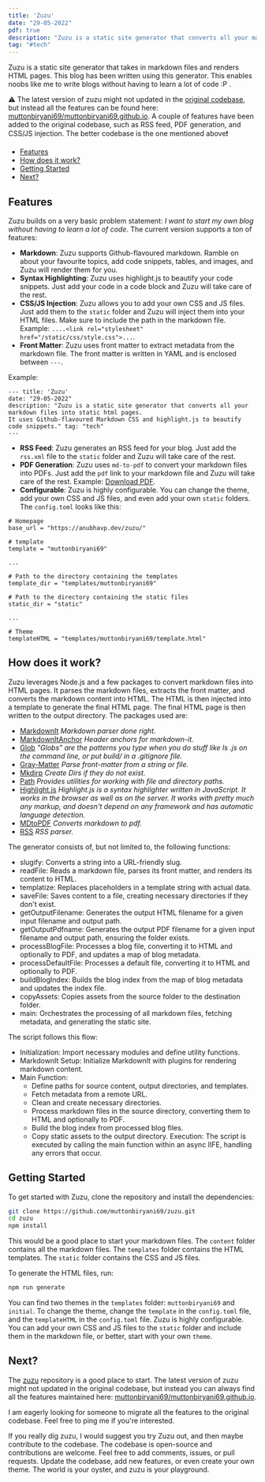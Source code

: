 ```yaml
---
title: 'Zuzu'
date: "29-05-2022"
pdf: true
description: "Zuzu is a static site generator that converts all your markdown files into static html pages. It uses Github-flavoured Markdown CSS and highlight.js to beautify code snippets."
tag: "#tech"
---
```


Zuzu is a static site generator that takes in markdown files and renders HTML pages. This blog has been written using this generator. This enables noobs like me to write blogs without having to learn a lot of code :P . 

⚠️ The latest version of zuzu might not updated in the [original codebase](https://github.com/muttonbiryani69/zuzu), but instead all the features can be found here: [muttonbiryani69/muttonbiryani69.github.io](https://github.com/muttonbiryani69/muttonbiryani69.github.io). A couple of features have been added to the original codebase, such as RSS feed, PDF generation, and CSS/JS injection. The better codebase is the one mentioned above❗


- [Features](#features)
- [How does it work?](#how-does-it-work)
- [Getting Started](#getting-started)
- [Next?](#next)


## Features

Zuzu builds on a very basic problem statement: *I want to start my own blog without having to learn a lot of code*. The current version supports a ton of features:

- **Markdown**: Zuzu supports Github-flavoured markdown. Ramble on about your favourite topics, add code snippets, tables, and images, and Zuzu will render them for you.
- **Syntax Highlighting**: Zuzu uses highlight.js to beautify your code snippets. Just add your code in a code block and Zuzu will take care of the rest.
- **CSS/JS Injection**: Zuzu allows you to add your own CSS and JS files. Just add them to the `static` folder and Zuzu will inject them into your HTML files. Make sure to include the path in the markdown file. Example: `....<link rel="stylesheet" href="/static/css/style.css">...`.
- **Front Matter**: Zuzu uses front matter to extract metadata from the markdown file. The front matter is written in YAML and is enclosed between `---`. 

Example: 
```
--- title: 'Zuzu' 
date: "29-05-2022" 
description: "Zuzu is a static site generator that converts all your markdown files into static html pages.
It uses Github-flavoured Markdown CSS and highlight.js to beautify code snippets." tag: "tech" 
---
```

- **RSS Feed**: Zuzu generates an RSS feed for your blog. Just add the `rss.xml` file to the `static` folder and Zuzu will take care of the rest.
- **PDF Generation**: Zuzu uses `md-to-pdf` to convert your markdown files into PDFs. Just add the `pdf` link to your markdown file and Zuzu will take care of the rest. Example: [Download PDF](/blog/documents/zuzu.pdf).
- **Configurable**: Zuzu is highly configurable. You can change the theme, add your own CSS and JS files, and even add your own `static` folders. The `config.toml` looks like this:

```
# Homepage
base_url = "https://anubhavp.dev/zuzu/"

# template
template = "muttonbiryani69"

...

# Path to the directory containing the templates
template_dir = "templates/muttonbiryani69"

# Path to the directory containing the static files
static_dir = "static"

...

# Theme
templateHTML = "templates/muttonbiryani69/template.html"

```

## How does it work?

Zuzu leverages Node.js and a few packages to convert markdown files into HTML pages. It parses the markdown files, extracts the front matter, and converts the markdown content into HTML. The HTML is then injected into a template to generate the final HTML page. The final HTML page is then written to the output directory. The packages used are:

- [MarkdownIt](https://www.npmjs.com/package/markdown-it) *Markdown parser done right.*
- [MarkdownItAnchor](https://www.npmjs.com/package/markdown-it-anchor) *Header anchors for markdown-it.*
- [Glob](https://www.npmjs.com/package/glob) *"Globs" are the patterns you type when you do stuff like ls .js on the command line, or put build/ in a .gitignore file.*
- [Gray-Matter](https://www.npmjs.com/package/gray-matter) *Parse front-matter from a string or file.*
- [Mkdirp](https://npmjs.com/package/mkdirp) *Create Dirs if they do not exist.*
- [Path](https://nodejs.org/api/path.html) *Provides utilities for working with file and directory paths.*
- [Highlight.js](https://highlightjs.org/) *Highlight.js is a syntax highlighter written in JavaScript. It works in the browser as well as on the server. It works with pretty much any markup, and doesn't depend on any framework and has automatic language detection.*
- [MDtoPDF](https://www.npmjs.com/package/md-to-pdf) *Converts markdown to pdf.*
- [RSS](https://www.npmjs.com/package/rss) *RSS parser.*

The generator consists of, but not limited to, the following functions:

- slugify: Converts a string into a URL-friendly slug.
- readFile: Reads a markdown file, parses its front matter, and renders its content to HTML.
- templatize: Replaces placeholders in a template string with actual data.
- saveFile: Saves content to a file, creating necessary directories if they don't exist.
- getOutputFilename: Generates the output HTML filename for a given input filename and output path.
- getOutputPdfname: Generates the output PDF filename for a given input filename and output path, ensuring the folder exists.
- processBlogFile: Processes a blog file, converting it to HTML and optionally to PDF, and updates a map of blog metadata.
- processDefaultFile: Processes a default file, converting it to HTML and optionally to PDF.
- buildBlogIndex: Builds the blog index from the map of blog metadata and updates the index file.
- copyAssets: Copies assets from the source folder to the destination folder.
- main: Orchestrates the processing of all markdown files, fetching metadata, and generating the static site.

The script follows this flow:

- Initialization: Import necessary modules and define utility functions.
- MarkdownIt Setup: Initialize MarkdownIt with plugins for rendering markdown content.
- Main Function:
    - Define paths for source content, output directories, and templates.
    - Fetch metadata from a remote URL.
    - Clean and create necessary directories.
    - Process markdown files in the source directory, converting them to HTML and optionally to PDF.
    - Build the blog index from processed blog files.
    - Copy static assets to the output directory.
Execution: The script is executed by calling the main function within an async IIFE, handling any errors that occur.


## Getting Started

To get started with Zuzu, clone the repository and install the dependencies:

```bash
git clone https://github.com/muttonbiryani69/zuzu.git
cd zuzu
npm install
```

This would be a good place to start your markdown files. The `content` folder contains all the markdown files. The `templates` folder contains the HTML templates. The `static` folder contains the CSS and JS files.

To generate the HTML files, run:

```bash
npm run generate
```

You can find two themes in the `templates` folder: `muttonbiryani69` and `initial`. To change the theme, change the `template` in the `config.toml` file, and the `templateHTML` in the `config.toml` file. Zuzu is highly configurable. You can add your own CSS and JS files to the `static` folder and include them in the markdown file, or better, start with your own `theme`.

## Next?

The [zuzu](https://github.com/muttonbiryani69/zuzu) repository is a good place to start. The latest version of zuzu might not updated in the original codebase, but instead you can always find all the features maintained here: [muttonbiryani69/muttonbiryani69.github.io](https://github.com/muttonbiryani69/muttonbiryani69.github.io). 

I am eagerly looking for someone to migrate all the features to the original codebase. Feel free to ping me if you're interested.

If you really dig zuzu, I would suggest you try Zuzu out, and then maybe contribute to the codebase. The codebase is open-source and contributions are welcome. Feel free to add comments, issues, or pull requests. Update the codebase, add new features, or even create your own theme. The world is your oyster, and zuzu is your playground.